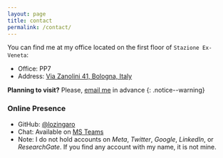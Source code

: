 ```yaml
---
layout: page
title: contact
permalink: /contact/
---
```


You can find me at my office located on the first floor of `Stazione Ex-Veneta`:
- Office: PP7
- Address: [Via Zanolini 41, Bologna, Italy](http://w3w.co/removing.clothed.passing)

**Planning to visit?** Please, [email me](mailto:stefano.zingaro@unibo.it) in advance
{: .notice--warning}

### Online Presence

- GitHub: [@lozingaro](https://github.com/lozingaro)
- Chat: Available on [MS Teams](https://teams.microsoft.com)
- Note: I do not hold accounts on _Meta_, _Twitter_, _Google_, _LinkedIn_, or _ResearchGate_. If you find any account with my name, it is not mine.
